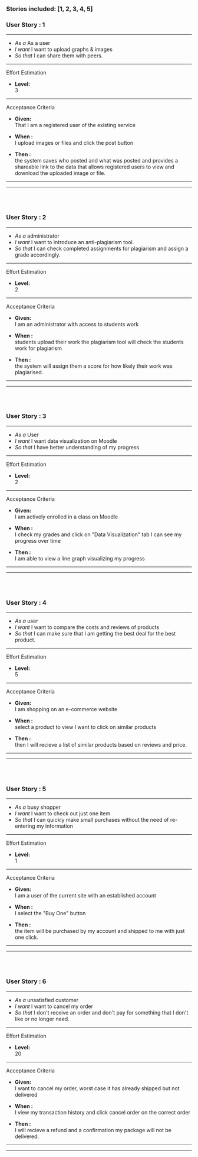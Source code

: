 
### Stories included:  [1, 2, 3, 4, 5]

### User Story : 1
<hr>

* *As a*   As a user
* *I want*   I want to upload graphs & images
* *So that*   I can share them with peers.

<hr>

Effort Estimation

* **Level:**<br>3<br>

<hr>

Acceptance Criteria

* **Given:** 	<br>That I am a registered user of the existing service<br>
	
* **When :** 	<br>I upload images or files and click the post button<br>
	
* **Then :** 	<br>the system saves who posted and what was posted and provides a shareable link to the data that allows registered users to view and download the uploaded image or file.<br>
	
<hr><hr><br><br>


### User Story : 2
<hr>

* *As a*   administrator
* *I want*  I want to introduce an anti-plagiarism tool.
* *So that*  I can check completed assignments for plagiarism and assign a grade accordingly.

<hr>

Effort Estimation

* **Level:**<br>2<br>

<hr>

Acceptance Criteria

* **Given:** 	<br>I am an administrator with access to students work<br>
	
* **When :** 	<br>students upload their work the plagiarism tool will check the students work for plagiarism<br>
	
* **Then :** 	<br>the system will assign them a score for how likely their work was plagiarised.<br>
	
<hr><hr><br><br>


### User Story : 3
<hr>

* *As a*   User
* *I want*   I want data visualization on Moodle
* *So that*   I have better understanding of my progress

<hr>

Effort Estimation

* **Level:**<br>2<br>

<hr>

Acceptance Criteria

* **Given:** 	<br>I am actively enrolled in a class on Moodle<br>
	
* **When :** 	<br>I check my grades and click on "Data Visualization" tab I can see my progress over time<br>
	
* **Then :** 	<br>I am able to view a line graph visualizing my progress<br>
	
<hr><hr><br><br>


### User Story : 4
<hr>

* *As a*   user
* *I want*   I want to compare the costs and reviews of products
* *So that*   I can make sure that I am getting the best deal for the best product. 

<hr>

Effort Estimation

* **Level:**<br>5<br>

<hr>

Acceptance Criteria

* **Given:** 	<br>I am shopping on an e-commerce website<br>
	
* **When :** 	<br>select a product to view I want to click on similar products<br>
	
* **Then :** 	<br>then I will recieve a list of similar products based on reviews and price.<br>
	
<hr><hr><br><br>


### User Story : 5
<hr>

* *As a*   busy shopper
* *I want*   I want to check out just one item
* *So that*  I can quickly make small purchases without the need of re-entering my information 

<hr>

Effort Estimation

* **Level:**<br>1<br>

<hr>

Acceptance Criteria

* **Given:** 	<br>I am a user of the current site with an established account<br>
	
* **When :** 	<br>I select the "Buy One" button<br>
	
* **Then :** 	<br>the item will be purchased by my account and shipped to me with just one click.<br>
	
<hr><hr><br><br>



### User Story : 6
<hr>

* *As a*   unsatisfied customer
* *I want*  I want to cancel my order
* *So that*  I don't receive an order and don't pay for something that I don't like or no longer need.

<hr>

Effort Estimation

* **Level:**<br>20<br>

<hr>

Acceptance Criteria

* **Given:** 	<br>I want to cancel my order, worst case it has already shipped but not delivered<br>
	
* **When :** 	<br>I view my transaction history and click cancel order on the correct order<br>
	
* **Then :** 	<br>I will recieve a refund and a confirmation my package will not be delivered.<br>
	
<hr><hr><br><br>
